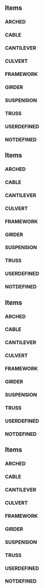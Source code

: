 
## Items

### ARCHED


### CABLE
### CANTILEVER


### CULVERT


### FRAMEWORK


### GIRDER


### SUSPENSION


### TRUSS
### USERDEFINED


### NOTDEFINED



## Items

### ARCHED


### CABLE


### CANTILEVER


### CULVERT


### FRAMEWORK


### GIRDER


### SUSPENSION


### TRUSS


### USERDEFINED


### NOTDEFINED


## Items

### ARCHED


### CABLE


### CANTILEVER


### CULVERT


### FRAMEWORK


### GIRDER


### SUSPENSION


### TRUSS


### USERDEFINED


### NOTDEFINED


## Items

### ARCHED


### CABLE


### CANTILEVER


### CULVERT


### FRAMEWORK


### GIRDER


### SUSPENSION


### TRUSS


### USERDEFINED


### NOTDEFINED

